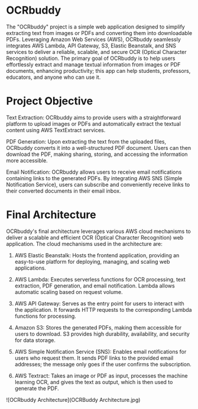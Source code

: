 # OCRbuddy
The "OCRbuddy" project is a simple web application designed to simplify extracting text from images or PDFs and converting them into downloadable PDFs. Leveraging Amazon Web Services (AWS), OCRbuddy seamlessly integrates AWS Lambda, API Gateway, S3, Elastic Beanstalk, and SNS services to deliver a reliable, scalable, and secure OCR (Optical Character Recognition) solution. The primary goal of OCRbuddy is to help users effortlessly extract and manage textual information from images or PDF documents, enhancing productivity; this app can help students, professors, educators, and anyone who can use it.

# Project Objective
Text Extraction: OCRbuddy aims to provide users with a straightforward platform to upload images or PDFs and automatically extract the textual content using AWS TextExtract services.

PDF Generation: Upon extracting the text from the uploaded files, OCRbuddy converts it into a well-structured PDF document. Users can then download the PDF, making sharing, storing, and accessing the information more accessible.

Email Notification: OCRbuddy allows users to receive email notifications containing links to the generated PDFs. By integrating AWS SNS (Simple Notification Service), users can subscribe and conveniently receive links to their converted documents in their email inbox.

# Final Architecture

OCRbuddy's final architecture leverages various AWS cloud mechanisms to deliver a scalable and efficient OCR (Optical Character Recognition) web application. The cloud mechanisms used in the architecture are:

1. AWS Elastic Beanstalk: Hosts the frontend application, providing an easy-to-use platform for deploying, managing, and scaling web applications.

2. AWS Lambda: Executes serverless functions for OCR processing, text extraction, PDF generation, and email notification. Lambda allows automatic scaling based on request volume.

3. AWS API Gateway: Serves as the entry point for users to interact with the application. It forwards HTTP requests to the corresponding Lambda functions for processing.

4. Amazon S3: Stores the generated PDFs, making them accessible for users to download. S3 provides high durability, availability, and security for data storage.

5. AWS Simple Notification Service (SNS): Enables email notifications for users who request them. It sends PDF links to the provided email addresses; the message only goes if the user confirms the subscription.

6. AWS Textract: Takes an image or PDF as input, processes the machine learning OCR, and gives the text as output, which is then used to generate the PDF.

![OCRbuddy Architecture](OCRBuddy Architecture.jpg)

   
